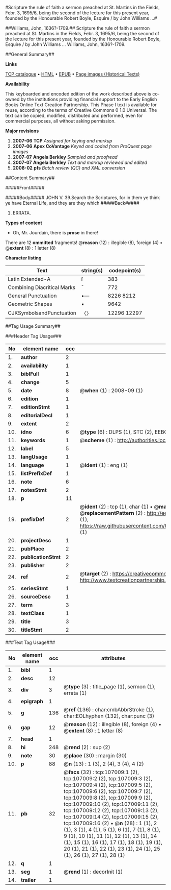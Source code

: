 #Scripture the rule of faith a sermon preached at St. Martins in the Fields, Febr. 3, 1695/6, being the second of the lecture for this present year, founded by the Honourable Robert Boyle, Esquire / by John Williams ...#

##Williams, John, 1636?-1709.##
Scripture the rule of faith a sermon preached at St. Martins in the Fields, Febr. 3, 1695/6, being the second of the lecture for this present year, founded by the Honourable Robert Boyle, Esquire / by John Williams ...
Williams, John, 1636?-1709.

##General Summary##

**Links**

[TCP catalogue](http://www.ota.ox.ac.uk/tcp/)  • 
[HTML](http://tei.it.ox.ac.uk/tcp/Texts-HTML/free/A66/A66415.html)  • 
[EPUB](http://tei.it.ox.ac.uk/tcp/Texts-EPUB/free/A66/A66415.epub) • 
[Page images (Historical Texts)](https://data.historicaltexts.jisc.ac.uk/view?pubId=eebo-18197158e&pageId=eebo-18197158e-107009-1)

**Availability**

This keyboarded and encoded edition of the
	       work described above is co-owned by the institutions
	       providing financial support to the Early English Books
	       Online Text Creation Partnership. This Phase I text is
	       available for reuse, according to the terms of Creative
	       Commons 0 1.0 Universal. The text can be copied,
	       modified, distributed and performed, even for
	       commercial purposes, all without asking permission.

**Major revisions**

1. __2007-06__ __TCP__ *Assigned for keying and markup*
1. __2007-06__ __Apex CoVantage__ *Keyed and coded from ProQuest page images*
1. __2007-07__ __Angela Berkley__ *Sampled and proofread*
1. __2007-07__ __Angela Berkley__ *Text and markup reviewed and edited*
1. __2008-02__ __pfs__ *Batch review (QC) and XML conversion*

##Content Summary##

#####Front#####

#####Body#####
JOHN V. 39.Search the Scriptures, for in them ye think ye have Eternal Life, and they are they which
#####Back#####

1. ERRATA.

**Types of content**

  * Oh, Mr. Jourdain, there is **prose** in there!

There are 12 **ommitted** fragments! 
 @__reason__ (12) : illegible (8), foreign (4)  •  @__extent__ (8) : 1 letter (8)

**Character listing**


|Text|string(s)|codepoint(s)|
|---|---|---|
|Latin Extended-A|ſ|383|
|Combining             Diacritical Marks|̄|772|
|General Punctuation|•—|8226 8212|
|Geometric Shapes|▪|9642|
|CJKSymbolsandPunctuation|〈〉|12296 12297|

##Tag Usage Summary##

###Header Tag Usage###

|No|element name|occ|attributes|
|---|---|---|---|
|1.|__author__|2||
|2.|__availability__|1||
|3.|__biblFull__|1||
|4.|__change__|5||
|5.|__date__|8| @__when__ (1) : 2008-09 (1)|
|6.|__edition__|1||
|7.|__editionStmt__|1||
|8.|__editorialDecl__|1||
|9.|__extent__|2||
|10.|__idno__|6| @__type__ (6) : DLPS (1), STC (2), EEBO-CITATION (1), OCLC (1), VID (1)|
|11.|__keywords__|1| @__scheme__ (1) : http://authorities.loc.gov/ (1)|
|12.|__label__|5||
|13.|__langUsage__|1||
|14.|__language__|1| @__ident__ (1) : eng (1)|
|15.|__listPrefixDef__|1||
|16.|__note__|6||
|17.|__notesStmt__|2||
|18.|__p__|11||
|19.|__prefixDef__|2| @__ident__ (2) : tcp (1), char (1)  •  @__matchPattern__ (2) : ([0-9\-]+):([0-9IVX]+) (1), (.+) (1)  •  @__replacementPattern__ (2) : http://eebo.chadwyck.com/downloadtiff?vid=$1&page=$2 (1), https://raw.githubusercontent.com/textcreationpartnership/Texts/master/tcpchars.xml#$1 (1)|
|20.|__projectDesc__|1||
|21.|__pubPlace__|2||
|22.|__publicationStmt__|2||
|23.|__publisher__|2||
|24.|__ref__|2| @__target__ (2) : https://creativecommons.org/publicdomain/zero/1.0/ (1), http://www.textcreationpartnership.org/docs/. (1)|
|25.|__seriesStmt__|1||
|26.|__sourceDesc__|1||
|27.|__term__|3||
|28.|__textClass__|1||
|29.|__title__|3||
|30.|__titleStmt__|2||


###Text Tag Usage###

|No|element name|occ|attributes|
|---|---|---|---|
|1.|__bibl__|1||
|2.|__desc__|12||
|3.|__div__|3| @__type__ (3) : title_page (1), sermon (1), errata (1)|
|4.|__epigraph__|1||
|5.|__g__|136| @__ref__ (136) : char:cmbAbbrStroke (1), char:EOLhyphen (132), char:punc (3)|
|6.|__gap__|12| @__reason__ (12) : illegible (8), foreign (4)  •  @__extent__ (8) : 1 letter (8)|
|7.|__head__|1||
|8.|__hi__|248| @__rend__ (2) : sup (2)|
|9.|__note__|30| @__place__ (30) : margin (30)|
|10.|__p__|88| @__n__ (13) : 1 (3), 2 (4), 3 (4), 4 (2)|
|11.|__pb__|32| @__facs__ (32) : tcp:107009:1 (2), tcp:107009:2 (2), tcp:107009:3 (2), tcp:107009:4 (2), tcp:107009:5 (2), tcp:107009:6 (2), tcp:107009:7 (2), tcp:107009:8 (2), tcp:107009:9 (2), tcp:107009:10 (2), tcp:107009:11 (2), tcp:107009:12 (2), tcp:107009:13 (2), tcp:107009:14 (2), tcp:107009:15 (2), tcp:107009:16 (2)  •  @__n__ (28) : 1 (1), 2 (1), 3 (1), 4 (1), 5 (1), 6 (1), 7 (1), 8 (1), 9 (1), 10 (1), 11 (1), 12 (1), 13 (1), 14 (1), 15 (1), 16 (1), 17 (1), 18 (1), 19 (1), 20 (1), 21 (1), 22 (1), 23 (1), 24 (1), 25 (1), 26 (1), 27 (1), 28 (1)|
|12.|__q__|1||
|13.|__seg__|1| @__rend__ (1) : decorInit (1)|
|14.|__trailer__|1||
